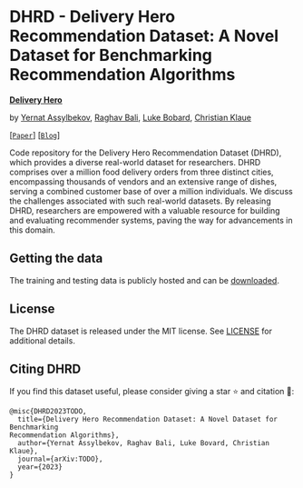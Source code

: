 # DHRD - Delivery Hero Recommendation Dataset: A Novel Dataset for Benchmarking Recommendation Algorithms


<!-- <img src="logo.png" alt="[Delivery Hero](https://www.deliveryhero.com/)" width="200"/> -->

**[Delivery Hero](https://www.deliveryhero.com/)**

by
[Yernat Assylbekov](mailto:yernat.assylbekov@deliveryhero.com),
[Raghav Bali](mailto:raghav.bali@deliveryhero.com),
[Luke Bobard](mailto:luke.bovard@deliveryhero.com),
[Christian Klaue](mailto:christian.klaue@deliveryhero.com)

[[`Paper`](https://arxiv.org/)] [[`Blog`](https://tech.deliveryhero.com/)] 


Code repository for the Delivery Hero Recommendation Dataset (DHRD), which provides a diverse real-world dataset
for researchers. DHRD comprises over a million food delivery orders from three distinct cities, encompassing thousands of vendors
and an extensive range of dishes, serving a combined customer base of over a million individuals. We discuss the challenges associated
with such real-world datasets. By releasing DHRD, researchers are empowered with a valuable resource for building and evaluating
recommender systems, paving the way for advancements in this domain.

## Getting the data

The training and testing data is publicly hosted and can be [downloaded](https://drive.google.com/drive/folders/1dCUvFVmt9xNOGgadql_O16SwtGy6e_hE?usp=sharing).

## License

The DHRD dataset is released under the MIT license. See [LICENSE](https://opensource.org/license/mit/) for additional details.


## Citing DHRD

If you find this dataset useful, please consider giving a star :star: and citation :t-rex::

```
@misc{DHRD2023TODO,
  title={Delivery Hero Recommendation Dataset: A Novel Dataset for Benchmarking
Recommendation Algorithms},
  author={Yernat Assylbekov, Raghav Bali, Luke Bovard, Christian Klaue},
  journal={arXiv:TODO},
  year={2023}
}
```